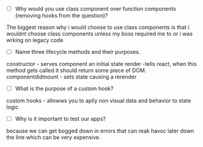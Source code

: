 - [ ] Why would you use class component over function components (removing hooks from the question)?

The biggest reason why i would choose to use class components is that i wouldnt choose class components unless my boss required me to or i was wrking on legacy code

- [ ] Name three lifecycle methods and their purposes.

constructor - serves component an initial state
render -tells react, when this method gets called it should return some piece of DOM.
componentdidmount - sets state causing a rerender

- [ ] What is the purpose of a custom hook?

custom hooks - allowws you to aplly non visual data and behavior to state logic

- [ ] Why is it important to test our apps?

because we can get bogged down in errors that can reak havoc later down the line which can be very expensive.
